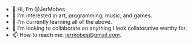 - 👋 Hi, I’m @JerMobes
- 👀 I’m interested in art, programming, music, and games.
- 🌱 I’m currently learning all of the above.
- 💞️ I’m looking to collaborate on anything I look collatorative worthy for.
- 📫 How to reach me: jermobes@gmail.com.

<!---
JerMobes/JerMobes is a ✨ special ✨ repository because its `README.md` (this file) appears on your GitHub profile.
You can click the Preview link to take a look at your changes.
--->

